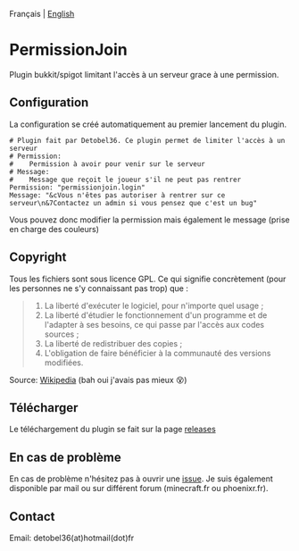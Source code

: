 Français | [English](README_en.md)


# PermissionJoin
Plugin bukkit/spigot limitant l'accès à un serveur grace à une permission.

## Configuration
La configuration se créé automatiquement au premier lancement du plugin.       
```
# Plugin fait par Detobel36. Ce plugin permet de limiter l'accès à un serveur
# Permission:
#    Permission à avoir pour venir sur le serveur
# Message:
#    Message que reçoit le joueur s'il ne peut pas rentrer
Permission: "permissionjoin.login"
Message: "&cVous n'êtes pas autoriser à rentrer sur ce serveur\n&7Contactez un admin si vous pensez que c'est un bug"
```
Vous pouvez donc modifier la permission mais également le message (prise en charge des couleurs)


## Copyright
Tous les fichiers sont sous licence GPL. Ce qui signifie concrètement (pour les personnes ne s'y connaissant pas trop) que :

> 1. La liberté d'exécuter le logiciel, pour n'importe quel usage ;
> 2. La liberté d'étudier le fonctionnement d'un programme et de l'adapter à ses besoins, ce qui passe par l'accès aux codes sources ;
> 3. La liberté de redistribuer des copies ;
> 4. L'obligation de faire bénéficier à la communauté des versions modifiées.         

Source: [Wikipedia](https://fr.wikipedia.org/wiki/Licence_publique_g%C3%A9n%C3%A9rale_GNU) (bah oui j'avais pas mieux :dizzy_face:)

## Télécharger
Le téléchargement du plugin se fait sur la page [releases](https://github.com/detobel36/PermissionJoin/releases/)

## En cas de problème
En cas de problème n'hésitez pas à ouvrir une [issue](https://github.com/detobel36/PermissionJoin/issues/new). Je suis également 
disponible par mail ou sur différent forum (minecraft.fr ou phoenixr.fr).

## Contact
Email: detobel36(at)hotmail(dot)fr

